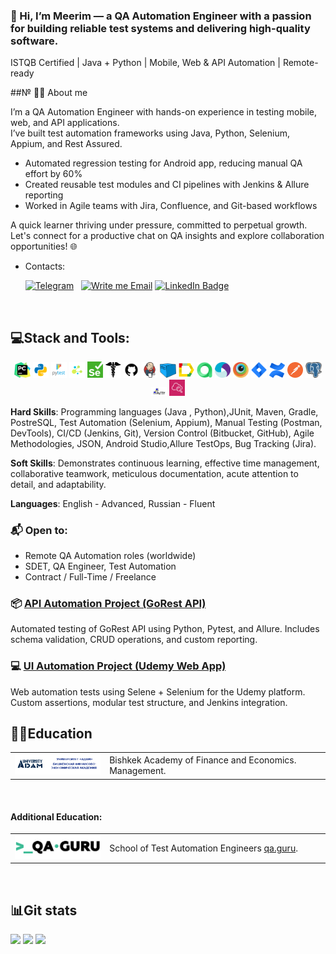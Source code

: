 ### 👋 Hi, I’m Meerim — a QA Automation Engineer with a passion for building reliable test systems and delivering high-quality software.

ISTQB Certified | Java + Python | Mobile, Web & API Automation | Remote-ready


<!--About me-->

##№ 👩‍💻 About me


I’m a QA Automation Engineer with hands-on experience in testing mobile, web, and API applications.  
I’ve built test automation frameworks using Java, Python, Selenium, Appium, and Rest Assured.  
- Automated regression testing for Android app, reducing manual QA effort by 60%  
- Created reusable test modules and CI pipelines with Jenkins & Allure reporting  
- Worked in Agile teams with Jira, Confluence, and Git-based workflows  

A quick learner thriving under pressure, committed to perpetual growth. Let's connect for a productive chat on QA insights and explore collaboration opportunities! 🌐

- Contacts:
<p>
  &#8287;&#8287;&#8287;&#8287;&#8287;
  <a href="https://t.me/meerim_sk"><img alt="Telegram" title="Telegram" src="https://img.shields.io/badge/Telegram-2CA5E0?style=for-the-badge&logo=telegram&logoColor=white"/></a>
  &#8287;
  <a href="https://mail.google.com/mail/?view=cm&source=mailto&to=meerimsabytkyzy@gmail.com"><img alt="Write me Email" title="Gmail" src="https://img.shields.io/badge/Gmail-D14836?style=for-the-badge&logo=gmail&logoColor=white"/></a>
  
  <a href="https://www.linkedin.com/in/meerim-sabyt">
  <img src="https://img.shields.io/badge/LinkedIn-0077B5?style=for-the-badge&logo=linkedin&logoColor=white" alt="LinkedIn Badge"/>
</a>

</p>

<!--Stack and tools-->
&#8287;&#8287;&#8287;&#8287;&#8287;
## :computer:Stack and Tools:
<p  align="center">
  <code><img width="5%" title="Pycharm" src="images/logo_stacks/pycharm.png"></code>
  <code><img width="5%" title="Python" src="images/logo_stacks/python.png"></code>
  <code><img width="5%" title="Pytest" src="images/logo_stacks/pytest.png"></code>
  <code><img width="5%" title="Selene" src="images/logo_stacks/selene.png"></code>
  <code><img width="5%" title="Selenium" src="images/logo_stacks/selenium.png"></code>
  <code><img width="5%" title="Requests" src="images/logo_stacks/requests.png"></code>
  <code><img width="5%" title="GitHub" src="images/logo_stacks/github.png"></code>
  <code><img width="5%" title="Jenkins" src="images/logo_stacks/jenkins.png"></code>
  <code><img width="5%" title="Selenoid" src="images/logo_stacks/selenoid.png"></code>
  <code><img width="5%" title="Allure Report" src="images/logo_stacks/allure_report.png"></code>
  <code><img width="5%" title="Allure TestOps" src="images/logo_stacks/allure_testops.png"></code>
  <code><img width="5%" title="Appium" src="images/logo_stacks/appium.png"></code>
  <code><img width="5%" title="Browserstack" src="images/logo_stacks/browserstack.png"></code>
  <code><img width="5%" title="Jira" src="images/logo_stacks/jira.png"></code>
  <code><img width="5%" title="Confluence" src="images/logo_stacks/confluence.png"></code>
  <code><img width="5%" title="Postman" src="images/logo_stacks/postman.png"></code>
  <code><img width="5%" title="PgAdmin" src="images/logo_stacks/pgadmin.png"></code>
  <code><img width="5%" title="PuTTY" src="./images/logo_stacks/PuTTY.png"></code>
  <code><img width="5%" title="AWS CloudWatch" src="./images/logo_stacks/AWS.png"></code>
</p>

**Hard Skills**: Programming languages (Java , Python),JUnit, Maven, Gradle, PostreSQL, Test Automation (Selenium, Appium), Manual Testing (Postman, DevTools), CI/CD (Jenkins, Git), Version Control (Bitbucket,
GitHub), Agile Methodologies, JSON, Android Studio,Allure TestOps, Bug Tracking (Jira).

**Soft Skills**: Demonstrates continuous learning, effective time management, collaborative teamwork, meticulous documentation,
acute attention to detail, and adaptability.

**Languages**: English - Advanced, Russian - Fluent

### 📬 Open to:
- Remote QA Automation roles (worldwide)
- SDET, QA Engineer, Test Automation
- Contract / Full-Time / Freelance


<!--Education-->

<!--Projects-->

### 📦 [API Automation Project (GoRest API)](https://github.com/Meeerim/gorest_autotests_api.git)
Automated testing of GoRest API using Python, Pytest, and Allure. Includes schema validation, CRUD operations, and custom reporting.

### 💻 [UI Automation Project (Udemy Web App)](https://github.com/Meeerim/udemy_autotests_web)
Web automation tests using Selene + Selenium for the Udemy platform. Custom assertions, modular test structure, and Jenkins integration.




## :woman_student:Education
<table width="100%" border='0'>
   <tr> 
    <td width="30%" valign="bottom"><img src="images/social_network/ADAM.png"></td><td valign="middle">Bishkek Academy of Finance and Economics.</br> Management.</td></tr>
  </table>
  </br>
   
 #### Additional Education:
<table width="100%" border='0'>
   <tr><td width="30%" valign="bottom"><img src="images/social_network/qa_guru.png"></td><td valign="middle">School of Test Automation Engineers <a target="_blank" href="https://qa.guru">qa.guru</a>.</td></tr>
  </table>

  


<!--Git Stats-->

&#8287;&#8287;&#8287;&#8287;&#8287;
## :bar_chart:Git stats
![](http://github-profile-summary-cards.vercel.app/api/cards/stats?username=Meeerim&theme=tokyonight)
![](http://github-profile-summary-cards.vercel.app/api/cards/repos-per-language?username=Meeerim&theme=tokyonight) 
![](https://github-profile-summary-cards.vercel.app/api/cards/profile-details?username=Meeerim&theme=tokyonight)

